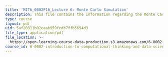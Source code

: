 ```yaml
---
title: 'MIT6_0002F16_Lecture 6: Monte Carlo Simulation'
description: This file contains the information regarding the Monte Carlo Simulation.
type: course
layout: pdf
uid: 5af20311b02eaab959fcdb7ffb5694d3
file_type: application/pdf
file_location: >-
  https://open-learning-course-data-production.s3.amazonaws.com/6-0002-introduction-to-computational-thinking-and-data-science-fall-2016/5af20311b02eaab959fcdb7ffb5694d3_MIT6_0002F16_lec6.pdf
course_id: 6-0002-introduction-to-computational-thinking-and-data-science-fall-2016
---
```

